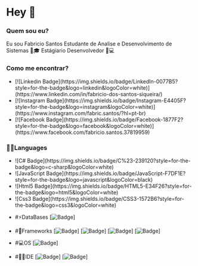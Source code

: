   <h1 class="text-muted">Hey 👋</h1>  

  <h3 class="text-muted">Quem sou eu?</h3>
  Eu sou Fabricio Santos 
  Estudante de Analise e Desenvolvimento de Sistemas 🧑🎓
  Estágiario Desenvolvedor 💼💻

<h3 class="text-muted">Como me encontrar?</h3>
<ul>
  <li> 
     [![Linkedin Badge](https://img.shields.io/badge/LinkedIn-0077B5?style=for-the-badge&logo=linkedin&logoColor=white)](https://www.linkedin.com/in/fabricio-dos-santos-siqueira/)
  </li>
  <li>
    [![Instagram Badge](https://img.shields.io/badge/Instagram-E4405F?style=for-the-badge&logo=instagram&logoColor=white)](https://www.instagram.com/fabric.santos/?hl=pt-br)</li>
  <li>[![Facebook Badge](https://img.shields.io/badge/Facebook-1877F2?style=for-the-badge&logo=facebook&logoColor=white)](https://www.facebook.com/fabricio.santos.37819959)</li>
</ul>
 
<h3 class="text-muted">👨‍💻Languages</h3>
<ul>
  <li>![C# Badge](https://img.shields.io/badge/C%23-239120?style=for-the-badge&logo=c-sharp&logoColor=white)</li>
  <li>![JavaScript Badge](https://img.shields.io/badge/JavaScript-F7DF1E?style=for-the-badge&logo=javascript&logoColor=black)</li>
  <li>![Html5 Badge](https://img.shields.io/badge/HTML5-E34F26?style=for-the-badge&logo=html5&logoColor=white)</li>
  <li>![Css3 Badge](https://img.shields.io/badge/CSS3-1572B6?style=for-the-badge&logo=css3&logoColor=white)</li>
 </ul>
  
- #⚡DataBases
  [![Badge](https://img.shields.io/badge/Microsoft%20SQL%20Sever-CC2927?style=for-the-badge&logo=microsoft%20sql%20server&logoColor=white)]
  
- #🚀Frameworks
  [![Badge](https://img.shields.io/badge/.NET-5C2D91?style=for-the-badge&logo=.net&logoColor=white)]
  [![Badge](https://img.shields.io/badge/Bootstrap-563D7C?style=for-the-badge&logo=bootstrap&logoColor=white)]
  [![Badge](https://img.shields.io/badge/Microsoft-666666?style=for-the-badge&logo=microsoft&logoColor=white)]
  [![Badge](https://img.shields.io/badge/Git-F05032?style=for-the-badge&logo=git&logoColor=white)]
  
- #💻OS
  [![Badge](https://img.shields.io/badge/Windows-0078D6?style=for-the-badge&logo=windows&logoColor=white)]
  
- #👨‍💻IDE
  [![Badge](https://img.shields.io/badge/Visual_Studio_2019-5C2D91?style=for-the-badge&logo=visual%20studio&logoColor=white)]
  [![Badge](https://img.shields.io/badge/Visual_Studio_Code-0078D4?style=for-the-badge&logo=visual%20studio%20code&logoColor=white)]
